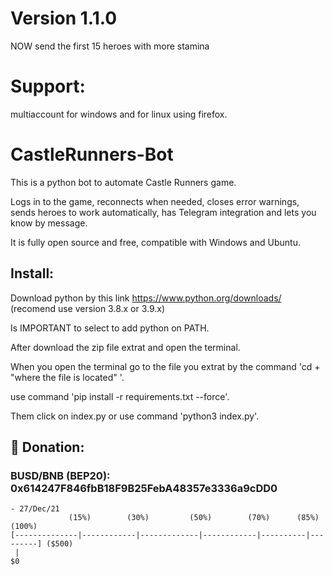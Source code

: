# Version 1.1.0
 NOW send the first 15 heroes with more stamina
# Support:

multiaccount for windows and for linux using firefox.

# CastleRunners-Bot

This is a python bot to automate Castle Runners game.

Logs in to the game, reconnects when needed, closes error warnings, sends heroes to work automatically, has Telegram integration and lets you know by message.

It is fully open source and free, compatible with Windows and Ubuntu.


## Install:
Download python by this link https://www.python.org/downloads/ (recomend use version 3.8.x or 3.9.x)

Is IMPORTANT to select to add python on PATH.

After download the zip file extrat and open the terminal.

When you open the terminal go to the file you extrat by the command 'cd + "where the file is located" '.

use command 'pip install -r requirements.txt --force'.

Them click on index.py or use command 'python3 index.py'.

## 🎁 Donation:
### BUSD/BNB (BEP20): 0x614247F846fbB18F9B25FebA48357e3336a9cDD0

``` 
- 27/Dec/21
             (15%)        (30%)         (50%)        (70%)      (85%)     (100%)
[--------------|------------|-------------|------------|----------|---------] ($500)
 |
$0
```
